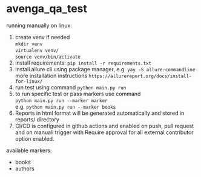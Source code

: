 # avenga_qa_test

running manually on linux:
1. create venv if needed<br>
`mkdir venv`<br>
`virtualenv venv/`<br>
`source venv/bin/activate`<br>
2. install requirements: `pip install -r requirements.txt`<br>
3. install allure cli using package manager, e.g. `yay -S allure-commandline`<br>
more installation instructions `https://allurereport.org/docs/install-for-linux/`
4. run test using command `python main.py run`
5. to run specific test or pass markers use command <br>
`python main.py run --marker marker` <br>
e.g. `python main.py run --marker books`
6. Reports in html format will be generated automatically and stored in reports/ directory
7. CI/CD is configured in github actions and enabled on push, pull request and on manuall trigger with Require approval for all external contributor option enabled. 

available markers:
- books
- authors
